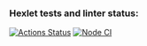 ### Hexlet tests and linter status:

[![Actions Status](https://github.com/dosTequilas/frontend-project-lvl2/workflows/hexlet-check/badge.svg)](https://github.com/dosTequilas/frontend-project-lvl2/actions)
[![Node CI](https://github.com/dosTequilas/frontend-project-lvl2/workflows/Node%20CI/badge.svg)](https://github.com/dosTequilas/frontend-project-lvl2/actions)
